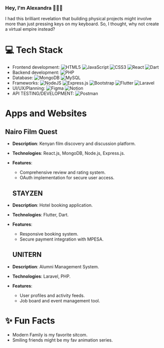 ### Hey, I'm Alexandra 🕵🏽‍♀️
I had this brilliant revelation that building physical projects might involve more than just pressing keys on my keyboard. So, I thought, why not create a virtual empire instead?
# 💻 Tech Stack
- Frontend development: ![HTML5](https://img.shields.io/badge/html5-%23E34F26.svg?style=plastic&logo=html5&logoColor=white) ![JavaScript](https://img.shields.io/badge/javascript-%23323330.svg?style=plastic&logo=javascript&logoColor=%23F7DF1E)  ![CSS3](https://img.shields.io/badge/css3-%231572B6.svg?style=plastic&logo=css3&logoColor=white) ![React](https://img.shields.io/badge/react-%2320232a.svg?style=plastic&logo=react&logoColor=%2361DAFB) ![Dart](https://img.shields.io/badge/dart-%230175C2.svg?style=plastic&logo=dart&logoColor=white)
- Backend development: ![PHP](https://img.shields.io/badge/php-%23777BB4.svg?style=plastic&logo=php&logoColor=white) 
- Database: ![MongoDB](https://img.shields.io/badge/MongoDB-%234ea94b.svg?style=plastic&logo=mongodb&logoColor=white) ![MySQL](https://img.shields.io/badge/mysql-%2300000f.svg?style=plastic&logo=mysql&logoColor=white) 
- Frameworks: ![NodeJS](https://img.shields.io/badge/node.js-6DA55F?style=plastic&logo=node.js&logoColor=white) ![Express.js](https://img.shields.io/badge/express.js-%23404d59.svg?style=plastic&logo=express&logoColor=%2361DAFB) ![Bootstrap](https://img.shields.io/badge/bootstrap-%238511FA.svg?style=plastic&logo=bootstrap&logoColor=white) ![Flutter](https://img.shields.io/badge/Flutter-%2302569B.svg?style=plastic&logo=Flutter&logoColor=white) ![Laravel](https://img.shields.io/badge/laravel-%23FF2D20.svg?style=plastic&logo=laravel&logoColor=white)
- UI/UX/Planning: ![Figma](https://img.shields.io/badge/figma-%23F24E1E.svg?style=plastic&logo=figma&logoColor=white) ![Notion](https://img.shields.io/badge/Notion-%23000000.svg?style=plastic&logo=notion&logoColor=white) 
- API TESTING/DEVELOPMENT: ![Postman](https://img.shields.io/badge/Postman-FF6C37?style=plastic&logo=postman&logoColor=white)

# Apps and Websites
   ## Nairo Film Quest
- **Description**: Kenyan film discovery and discussion platform.
- **Technologies**: React.js, MongoDB, Node.js, Express.js.
- **Features**: 
  - Comprehensive review and rating system.
  - OAuth implementation for secure user access.

  ## STAYZEN
- **Description**: Hotel booking application.
- **Technologies**: Flutter, Dart.
- **Features**: 
  - Responsive booking system.
  - Secure payment integration with MPESA.

   ## UNITERN
- **Description**: Alumni Management System.
- **Technologies**: Laravel, PHP.
- **Features**: 
  - User profiles and activity feeds.
  - Job board and event management tool.

# ✨ Fun Facts
- Modern Family is my favorite sitcom.
- Smiling friends might be my fav animation series.







<!-- Proudly created with GPRM ( https://gprm.itsvg.in ) -->
